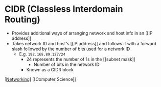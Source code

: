 # CIDR (Classless Interdomain Routing)

- Provides additional ways of arranging network and host info in an [[IP address]]
- Takes network ID and host's [[IP address]] and follows it with a forward slash followed by the number of bits used for a network ID
  - E.g. `192.168.89.127/24`
    - 24 represents the number of 1s in the [[subnet mask]]
      - Number of bits in the network ID
    - Known as a CIDR block

[[Networking]] [[Computer Science]]

[//begin]: # "Autogenerated link references for markdown compatibility"
[ip-address]: ip-address "IP Address"
[subnet-mask]: subnet-mask "Subnet Mask"
[networking]: networking "Networking"
[computer-science]: computer-science "Computer Science"
[//end]: # "Autogenerated link references"